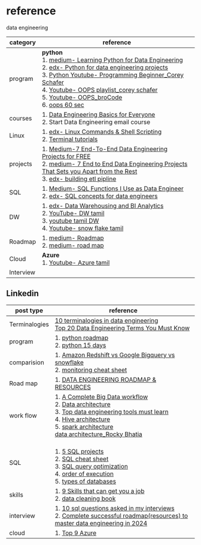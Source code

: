 # reference

data engineering

| category  | reference                                                                                                                                                                                                                                                                                                                                                                                                                                                   |
| --------- | ----------------------------------------------------------------------------------------------------------------------------------------------------------------------------------------------------------------------------------------------------------------------------------------------------------------------------------------------------------------------------------------------------------------------------------------------------------- |
| program   | **python** <br>                                                                                                  1. [medium- Learning Python for Data Engineering](https://medium.com/@darshilp/python-for-data-engineering-21bd2ee95244) <br>   2. [edx- Python for data engineering projects](https://learning.edx.org/course/course-v1:IBM+PY0221EN+1T2021/home)   <br>  3. [Python Youtube- Programming Beginner_Corey Schafer](https://www.youtube.com/playlist?list=PL-osiE80TeTskrapNbzXhwoFUiLCjGgY7)  <br> 4. [Youtube- OOPS playlist_corey schafer](https://www.youtube.com/playlist?list=PL-osiE80TeTsqhIuOqKhwlXsIBIdSeYtc) <br> 5. [Youtube- OOPS_broCode](https://www.youtube.com/watch?v=q2SGW2VgwAM)   <br> 6. [oops 60 sec](https://www.youtube.com/watch?v=yYALsys-P_w)                                                                                   
|courses|1. [Data Engineering Basics for Everyone](https://learning.edx.org/course/course-v1:IBM+DB0100EN+1T2021/home) <br> 2. Start Data Engineering email course|
| Linux     | 1. [edx- Linux Commands & Shell Scripting](https://learning.edx.org/course/course-v1:IBM+LX0117EN+2T2023/home) <br> 2. [Terminal tutorials](https://www.youtube.com/playlist?list=PL-osiE80TeTvGhHkpvfmKWOiIPF8UVy6c)                                                                                                                                                                                                                                                                                                                                                 |
| projects  | 1. [Medium-7 End-To-End Data Engineering Projects for FREE](https://medium.com/@darshilp/7-end-to-end-DE-projects-for-free-bf9e86d7bfe0) <br> 2. [medium- 7 End to End Data Engineering Projects That Sets you Apart from the Rest](https://medium.com/@yusuf.ganiyu/7-end-to-end-data-engineering-projects-that-sets-you-apart-from-the-rest-bd809fe5aa95)  <br> 3. [edx- building etl pipline](https://learning.edx.org/course/course-v1:IBM+DB0250EN+3T2021/home)                                                                                         |
| SQL       | 1. [Medium- SQL Functions I Use as Data Engineer](https://medium.com/@darshilp/sql-functions-i-use-as-data-engineer-1a1157b11cb4)  <br>                                                                                                  2. [edx- SQL concepts for data engineers](https://learning.edx.org/course/course-v1:IBM+DB0303EN+1T2021/home)                                                                                                      |
| DW        | 1. [edx- Data Warehousing and BI Analytics](https://learning.edx.org/course/course-v1:IBM+DB260EN+1T2022/home) <br> 2. [YouTube- DW tamil](https://www.youtube.com/playlist?list=PL18lQ1WT1C52kCyHNjhSGr9cq3cv3Q0jH) <br> 3. [youtube tamil DW ](https://www.youtube.com/playlist?list=PLiuy8V5Ez6CA7cWwr5OY7rKQKPMX7uUZu) <br> 4. [Youtube- snow flake tamil](https://www.youtube.com/watch?v=sK4VlhJpJB4&list=PLiuy8V5Ez6CAYehzW89Dio8A2ySORY_Dp&pp=iAQB) |  |
| Roadmap   | 1. [medium- Roadmap](https://medium.com/@darshilp/roadmap-for-data-engineering-2024-af7ea4ead400) <br> 2. [medium- road map](https://medium.com/codex/how-to-become-a-data-engineer-905686dee7ce)                                                                                                                                                                                                                                                           |
| Cloud     | **Azure** <br> 1. [Youtube- Azure tamil](https://www.youtube.com/watch?v=tSFcrTPD90s&list=PLiuy8V5Ez6CBroGYVqAz6GV7hxpxjDAqY&pp=iAQB)                                                                                                                                                                                                                                                                                                                       |
| Interview ||



## Linkedin

|post type  |reference|
|-----------|---------|
| Terminalogies|    [10 terminalogies in data engineering](https://www.linkedin.com/posts/ajay026_dataengineering-technology-terminalogies-activity-7128352125830496256-Xgw3?utm_source=share&utm_medium=member_desktop) <br> [Top 20 Data Engineering Terms You Must Know](https://www.linkedin.com/posts/mr-deepak-bhardwaj_dataengineering-datapatterns-datamanagement-activity-7122537205180366848-cZsM?utm_source=share&utm_medium=member_desktop) |
|program    |1. [python roadmap](https://www.linkedin.com/feed/update/urn:li:activity:7128230625114804224/?lipi=urn%3Ali%3Apage%3Ad_flagship3_profile_view_base_recent_activity_content_view%3BhfmSeokqTo2fLA4cW%2FBfiA%3D%3D) <br> 2. [python 15 days](https://www.linkedin.com/posts/ajay026_python-basic-to-intermediate-activity-7119541009302130688-Wsz4?utm_source=share&utm_medium=member_desktop) |
|comparision| 1. [Amazon Redshift vs Google Bigquery vs snowflake](https://www.linkedin.com/posts/ajay026_datawarehouse-redshift-bigquery-activity-7126052532153462784-zW14?utm_source=share&utm_medium=member_desktop) <br> 2. [monitoring cheat sheet](https://www.linkedin.com/posts/pooja-jain-898253106_engineering-devops-cloudcomputing-activity-7108761469382492160--Pzu?utm_source=share&utm_medium=member_desktop) |
|Road map | 1. [DATA ENGINEERING ROADMAP & RESOURCES](https://www.linkedin.com/posts/chisom-c-nwokwu-4b5787186_data-engineering-roadmap-resources-activity-7122148022972526594-UQeV?utm_source=share&utm_medium=member_desktop)|
| work flow| 1. [A Complete Big Data workflow](https://www.linkedin.com/feed/update/urn:li:activity:7112357692324675584?utm_source=share&utm_medium=member_desktop) <br> 2. [Data architecture](https://www.linkedin.com/posts/ajay026_dataengineering-comments-dataengineering-activity-7123535097588285440-iPjg?utm_source=share&utm_medium=member_desktop) <br> 3. [Top data engineering tools must learn](https://www.linkedin.com/posts/ajay026_dataengineering-dataengineering-tools-activity-7122906492244004864-ioGK?utm_source=share&utm_medium=member_desktop) <br> 4. [Hive architecture](https://www.linkedin.com/posts/ajay026_hive-data-hql-activity-7118091335764516864-cEfH?utm_source=share&utm_medium=member_desktop) <br> 5. [spark architecture](https://www.linkedin.com/posts/ajay026_comments-dataengineering-data-activity-7116993328746827776-_-3c?utm_source=share&utm_medium=member_desktop) <br> [data architecture_Rocky Bhatia](https://www.linkedin.com/posts/rocky-bhatia-a4801010_master-template-for-building-data-architecture-activity-7126534982889553920-Lydu?utm_source=share&utm_medium=member_desktop) |
| SQL | []() <br> 1. [5 SQL projects](https://www.linkedin.com/posts/ajay026_dataanalytics-dataanalysis-data-activity-7155403285783339008-JlzV?utm_source=share&utm_medium=member_desktop) <br> 2. [SQL cheat sheet](https://www.linkedin.com/posts/ajay026_cheatsheet-sql-cheatsheet-activity-7122106644435542017-tZ-A?utm_source=share&utm_medium=member_desktop) <br> 3. [SQL query optimization](https://www.linkedin.com/posts/ajay026_comment-sql-optimization-activity-7121091529959501824-OenY?utm_source=share&utm_medium=member_desktop) <br> 4. [order of execution](https://www.linkedin.com/posts/ajay026_sql-execution-orderby-activity-7120254857403408384-kG-d?utm_source=share&utm_medium=member_desktop) <br> 5. [types of databases](https://www.linkedin.com/posts/ginacostag_database-datascience-data-activity-7157367551767814145-FCOC?utm_source=share&utm_medium=member_desktop) |
| skills | 1. [9 Skills that can get you a job](https://www.linkedin.com/posts/ajay026_dataengineering-dataengineering-roadmap-activity-7155048740578316288-H0U5?utm_source=share&utm_medium=member_desktop) <br> 2. [data cleaning book](https://www.linkedin.com/posts/ajay026_data-cleaning-guide-ugcPost-7115950932839825408-xgXS?utm_source=share&utm_medium=member_desktop) |
| interview | 1. [10 sql questions asked in my interviews](https://www.linkedin.com/posts/ajay026_sql-interviews-frequentlyaskedquestions-activity-7150691365876572160-DYrV?utm_source=share&utm_medium=member_desktop) <br> 2. [Complete successful roadmap(resources) to master data engineering in 2024](https://www.linkedin.com/posts/ajay026_dataengineering-hadoop-python-activity-7122431833715216384-RVjZ?utm_source=share&utm_medium=member_desktop) |
|cloud |1. [Top 9 Azure](https://www.linkedin.com/posts/ajay026_dataengineering-azure-dataengineering-activity-7124245321571856384-FzCm?utm_source=share&utm_medium=member_desktop)|